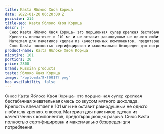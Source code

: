 ```yaml
---
title: Kasta Яблоко Хвоя Корица
date: 2022-01-20 06:20:00 Z
position: 218
title-seo: Kasta Яблоко Хвоя Корица
descr: |-
  Снюс Kasta Яблоко Хвоя Корица- это порционная супер крепкая бестабачная жевательная смесь со вкусом мятного шоколада.
  Крепость впечатляет в 101 мг и не оставит равнодушным не одного любителя крепких снюсов.
  Материал для пакетиков сделан из качественных компонентов, предотвращающих разрыв.
  Снюс Kasta полностью сертифицирован и максимально безвреден для потребления.
product-name: Kasta Яблоко Хвоя Корица
nicotine: 101
portions: 20
price: 2800
brand: Russian products
taste: Яблоко Хвоя Корица
image: "/uploads/9-f6817f.png"
has_availability: false
---
```


Снюс Kasta Яблоко Хвоя Корица- это порционная супер крепкая бестабачная жевательная смесь со вкусом мятного шоколада.
Крепость впечатляет в 101 мг и не оставит равнодушным не одного любителя крепких снюсов.
Материал для пакетиков сделан из качественных компонентов, предотвращающих разрыв.
Снюс Kasta полностью сертифицирован и максимально безвреден для потребления.